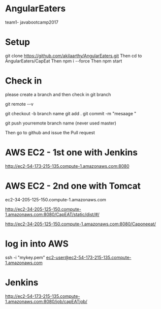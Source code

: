 # AngularEaters
team1- javabootcamp2017


# Setup
git clone https://github.com/akilaarthy/AngularEaters.git
Then cd to AngularEaters/CapEat
Then npm i --force
Then npm start


# Check in 
please create a branch and then check in 
git branch

git remote --v 

git checkout -b branch name 
git add . 
git commit -m "mesaage "

git push yourremote branch name (never used master)

Then go to github and issue the Pull request


# AWS EC2 - 1st one with Jenkins 
http://ec2-54-173-215-135.compute-1.amazonaws.com:8080 

# AWS EC2 - 2nd one with Tomcat
ec2-34-205-125-150.compute-1.amazonaws.com

http://ec2-34-205-125-150.compute-1.amazonaws.com:8080/CapEAT/static/dist/#/

http://ec2-34-205-125-150.compute-1.amazonaws.com:8080/Caponeeat/


# log in into AWS
ssh -i "mykey.pem" ec2-user@ec2-54-173-215-135.compute-1.amazonaws.com



# Jenkins
http://ec2-54-173-215-135.compute-1.amazonaws.com:8080/job/capEATjob/

